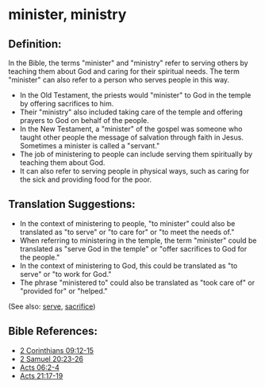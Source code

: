 # minister, ministry #

## Definition: ##

In the Bible, the terms "minister" and "ministry" refer to serving others by teaching them about God and caring for their spiritual needs. The term "minister" can also refer to a person who serves people in this way.

* In the Old Testament, the priests would "minister" to God in the temple by offering sacrifices to him.
* Their "ministry" also included taking care of the temple and offering prayers to God on behalf of the people.
* In the New Testament, a "minister" of the gospel was someone who taught other people the message of salvation through faith in Jesus. Sometimes a minister is called a "servant."
* The job of ministering to people can include serving them spiritually by teaching them about God.
* It can also refer to serving people in physical ways, such as caring for the sick and providing food for the poor.

## Translation Suggestions: ##

* In the context of ministering to people,  "to minister" could also be translated as "to serve" or "to care for" or "to meet the needs of."
* When referring to ministering in the temple, the term "minister" could be translated as "serve God in the temple" or "offer sacrifices to God for the people." 
* In the context of ministering to God, this could be translated as "to serve" or "to work for God."
* The phrase "ministered to" could also be translated as "took care of" or "provided for" or "helped."

(See also: [serve](../other/serve.md), [sacrifice](../other/sacrifice.md))

## Bible References: ##

* [2 Corinthians 09:12-15](https://door43.org/en/bible/notes/2co/09/12)
* [2 Samuel 20:23-26](https://door43.org/en/bible/notes/2sa/20/23)
* [Acts 06:2-4](https://door43.org/en/bible/notes/act/06/02)
* [Acts 21:17-19](https://door43.org/en/bible/notes/act/21/17)

